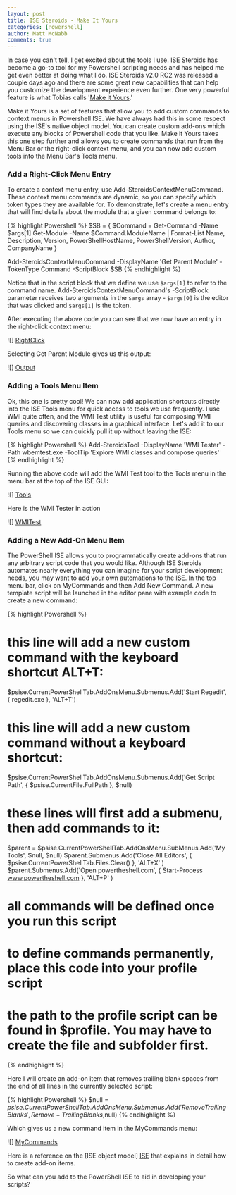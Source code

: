 ```yaml
---
layout: post
title: ISE Steroids - Make It Yours
categories: [Powershell]
author: Matt McNabb
comments: true
---
```


[ISE]: https://technet.microsoft.com/en-us/library/dd819494.aspx
[MyCommands]: /assets/media/MyCommands.png
[WMITest]: /assets/media/WBEMTest.png
[Tools]: /assets/media/ToolsMenu.png
[RightClick]: /assets/media/RightClick1.png
[Output]: /assets/media/SteroidsVersion.png

In case you can't tell, I get excited about the tools I use. ISE Steroids has become a go-to tool for my Powershell scripting needs and has helped me get even better at doing what I do. ISE Steroids v2.0 RC2 was released a couple days ago and there are some great new capabilities that can help you customize the development experience even further. One very powerful feature is what Tobias calls '<a href="http://www.powertheshell.com/isesteroids-rc2-highlights/">Make it Yours</a>.'

Make it Yours is a set of features that allow you to add custom commands to context menus in Powershell ISE. We have always had this in some respect using the ISE's native object model. You can create custom add-ons which execute any blocks of Powershell code that you like. Make it Yours takes this one step further and allows you to create commands that run from the Menu Bar or the right-click context menu, and you can now add custom tools into the Menu Bar's Tools menu.

###  Add a Right-Click Menu Entry
To create a context menu entry, use Add-SteroidsContextMenuCommand. These context menu commands are dynamic, so you can specify which token types they are available for. To demonstrate, let's create a menu entry that will find details about the module that a given command belongs to:

{% highlight Powershell %}
$SB = {
    $Command = Get-Command -Name $args[1]
    Get-Module -Name $Command.ModuleName |
    Format-List Name, Description, Version, PowerShellHostName,
                PowerShellVersion, Author, CompanyName
}

Add-SteroidsContextMenuCommand -DisplayName 'Get Parent Module' -TokenType Command -ScriptBlock $SB
{% endhighlight %}

Notice that in the script block that we define we use `$args[1]` to refer to the command name. Add-SteroidsContextMenuCommand's -ScriptBlock parameter receives two arguments in the `$args` array - `$args[0]` is the editor that was clicked and `$args[1]` is the token.

After executing the above code you can see that we now have an entry in the right-click context menu:

![] [RightClick]

Selecting Get Parent Module gives us this output:

![] [Output]

### Adding a Tools Menu Item
Ok, this one is pretty cool! We can now add application shortcuts directly into the ISE Tools menu for quick access to tools we use frequently. I use WMI quite often, and the WMI Test utility is useful for composing WMI queries and discovering classes in a graphical interface. Let's add it to our Tools menu so we can quickly pull it up without leaving the ISE:

{% highlight Powershell %}
Add-SteroidsTool -DisplayName 'WMI Tester' -Path wbemtest.exe -ToolTip 'Explore WMI classes and compose queries'
{% endhighlight %}

Running the above code will add the WMI Test tool to the Tools menu in the menu bar at the top of the ISE GUI:

![] [Tools]

Here is the WMI Tester in action

![] [WMITest]

### Adding a New Add-On Menu Item
The PowerShell ISE allows you to programmatically create add-ons that run any arbitrary script code that you would like. Although ISE Steroids automates nearly everything you can imagine for your script development needs, you may want to add your own automations to the ISE. In the top menu bar, click on MyCommands and then Add New Command. A new template script will be launched in the editor pane with example code to create a new command:

{% highlight Powershell %}
# this line will add a new custom command with the keyboard shortcut ALT+T:
$psise.CurrentPowerShellTab.AddOnsMenu.Submenus.Add('Start Regedit', { regedit.exe }, 'ALT+T')

# this line will add a new custom command without a keyboard shortcut:
$psise.CurrentPowerShellTab.AddOnsMenu.Submenus.Add('Get Script Path', { $psise.CurrentFile.FullPath }, $null)

# these lines will first add a submenu, then add commands to it:
$parent = $psise.CurrentPowerShellTab.AddOnsMenu.SubMenus.Add('My Tools', $null, $null)
$parent.Submenus.Add('Close All Editors', { $psise.CurrentPowerShellTab.Files.Clear() }, 'ALT+X' )
$parent.Submenus.Add('Open powertheshell.com', { Start-Process www.powertheshell.com }, 'ALT+P' )

# all commands will be defined once you run this script
# to define commands permanently, place this code into your profile script
# the path to the profile script can be found in $profile. You may have to create the file and subfolder first.
{% endhighlight %}

Here I will create an add-on item that removes trailing blank spaces from the end of all lines in the currently selected script:

{% highlight Powershell %}
$null = $psise.CurrentPowerShellTab.AddOnsMenu.Submenus.Add('Remove Trailing Blanks', {Remove-TrailingBlanks},$null)
{% endhighlight %}

Which gives us a new command item in the MyCommands menu:

![] [MyCommands]

Here is a reference on the [ISE object model] [ISE] that explains in detail how to create add-on items.

So what can you add to the PowerShell ISE to aid in developing your scripts?